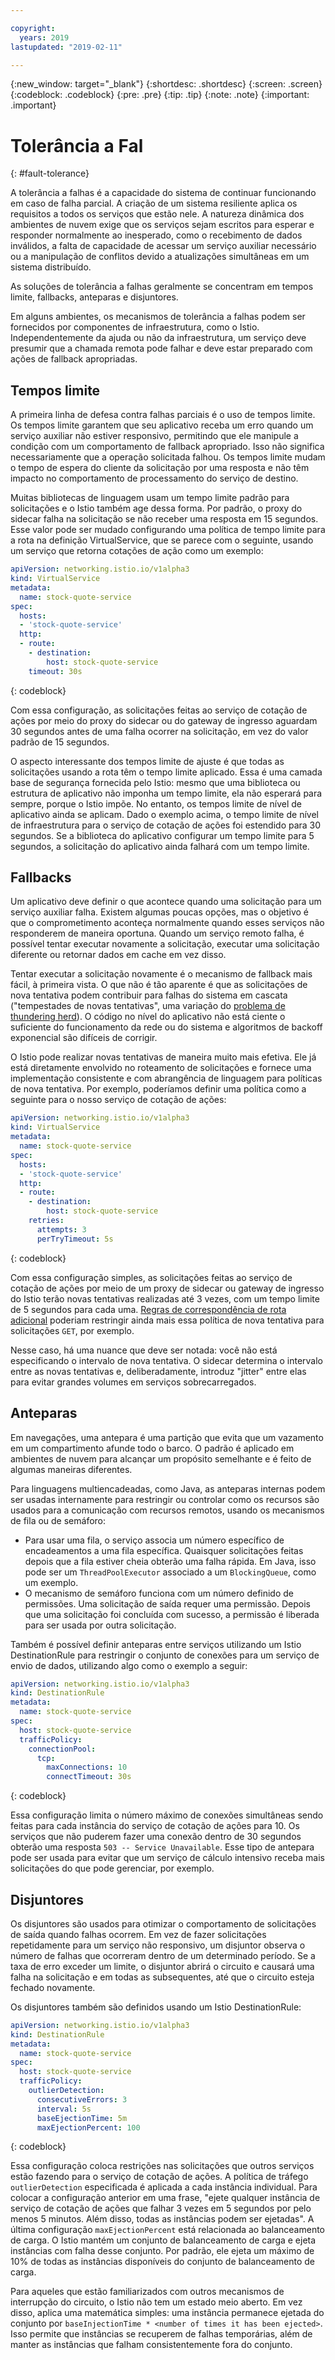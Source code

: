 ```yaml
---

copyright:
  years: 2019
lastupdated: "2019-02-11"

---
```


{:new_window: target="_blank"}
{:shortdesc: .shortdesc}
{:screen: .screen}
{:codeblock: .codeblock}
{:pre: .pre}
{:tip: .tip}
{:note: .note}
{:important: .important}

# Tolerância a Fal
{: #fault-tolerance}

A tolerância a falhas é a capacidade do sistema de continuar funcionando em caso de falha parcial. A criação de um sistema resiliente aplica os requisitos a todos os serviços que estão nele. A natureza dinâmica dos ambientes de nuvem exige que os serviços sejam escritos para esperar e responder normalmente ao inesperado, como o recebimento de dados inválidos, a falta de capacidade de acessar um serviço auxiliar necessário ou a manipulação de conflitos devido a atualizações simultâneas em um sistema distribuído. 

As soluções de tolerância a falhas geralmente se concentram em tempos limite, fallbacks, anteparas e disjuntores.

Em alguns ambientes, os mecanismos de tolerância a falhas podem ser fornecidos por componentes de infraestrutura, como o Istio. Independentemente da ajuda ou não da infraestrutura, um serviço deve presumir que a chamada remota pode falhar e deve estar preparado com ações de fallback apropriadas.

## Tempos limite

A primeira linha de defesa contra falhas parciais é o uso de tempos limite. Os tempos limite garantem que seu aplicativo receba um erro quando um serviço auxiliar não estiver responsivo, permitindo que ele manipule a condição com um comportamento de fallback apropriado. Isso não significa necessariamente que a operação solicitada falhou. Os tempos limite mudam o tempo de espera do cliente da solicitação por uma resposta e não têm impacto no comportamento de processamento do serviço de destino.

Muitas bibliotecas de linguagem usam um tempo limite padrão para solicitações e o Istio também age dessa forma. Por padrão, o proxy do sidecar falha na solicitação se não receber uma resposta em 15 segundos. Esse valor pode ser mudado configurando uma política de tempo limite para a rota na definição VirtualService, que se parece com o seguinte, usando um serviço que retorna cotações de ação como um exemplo:

```yaml
apiVersion: networking.istio.io/v1alpha3
kind: VirtualService
metadata:
  name: stock-quote-service
spec:
  hosts:
  - 'stock-quote-service'
  http:
  - route:
    - destination:
        host: stock-quote-service
    timeout: 30s
```
{: codeblock}

Com essa configuração, as solicitações feitas ao serviço de cotação de ações por meio do proxy do sidecar ou do gateway de ingresso aguardam 30 segundos antes de uma falha ocorrer na solicitação, em vez do valor padrão de 15 segundos.

O aspecto interessante dos tempos limite de ajuste é que todas as solicitações usando a rota têm o tempo limite aplicado. Essa é uma camada base de segurança fornecida pelo Istio: mesmo que uma biblioteca ou estrutura de aplicativo não imponha um tempo limite, ela não esperará para sempre, porque o Istio impõe. No entanto, os tempos limite de nível de aplicativo ainda se aplicam. Dado o exemplo acima, o tempo limite de nível de infraestrutura para o serviço de cotação de ações foi estendido para 30 segundos. Se a biblioteca do aplicativo configurar um tempo limite para 5 segundos, a solicitação do aplicativo ainda falhará com um tempo limite.

## Fallbacks

Um aplicativo deve definir o que acontece quando uma solicitação para um serviço auxiliar falha. Existem algumas poucas opções, mas o objetivo é que o comprometimento aconteça normalmente quando esses serviços não responderem de maneira oportuna. Quando um serviço remoto falha, é possível tentar executar novamente a solicitação, executar uma solicitação diferente ou retornar dados em cache em vez disso.

Tentar executar a solicitação novamente é o mecanismo de fallback mais fácil, à primeira vista. O que não é tão aparente é que as solicitações de nova tentativa podem contribuir para falhas do sistema em cascata ("tempestades de novas tentativas", uma variação do [problema de thundering herd](https://en.wikipedia.org/wiki/Thundering_herd_problem)). O código no nível do aplicativo não está ciente o suficiente do funcionamento da rede ou do sistema e algoritmos de backoff exponencial são difíceis de corrigir.

O Istio pode realizar novas tentativas de maneira muito mais efetiva. Ele já está diretamente envolvido no roteamento de solicitações e fornece uma implementação consistente e com abrangência de linguagem para políticas de nova tentativa. Por exemplo, poderíamos definir uma política como a seguinte para o nosso serviço de cotação de ações:

```yaml
apiVersion: networking.istio.io/v1alpha3
kind: VirtualService
metadata:
  name: stock-quote-service
spec:
  hosts:
  - 'stock-quote-service'
  http:
  - route:
    - destination:
        host: stock-quote-service
    retries:
      attempts: 3
      perTryTimeout: 5s
```
{: codeblock}

Com essa configuração simples, as solicitações feitas ao serviço de cotação de ações por meio de um proxy de sidecar ou gateway de ingresso do Istio terão novas tentativas realizadas até 3 vezes, com um tempo limite de 5 segundos para cada uma. [Regras de correspondência de rota adicional](https://istio.io/docs/reference/config/istio.networking.v1alpha3/#HTTPMatchRequest) poderiam restringir ainda mais essa política de nova tentativa para solicitações `GET`, por exemplo.

Nesse caso, há uma nuance que deve ser notada: você não está especificando o intervalo de nova tentativa. O sidecar determina o intervalo entre as novas tentativas e, deliberadamente, introduz "jitter" entre elas para evitar grandes volumes em serviços sobrecarregados.

## Anteparas

Em navegações, uma antepara é uma partição que evita que um vazamento em um compartimento afunde todo o barco. O padrão é aplicado em ambientes de nuvem para alcançar um propósito semelhante e é feito de algumas maneiras diferentes.

Para linguagens multiencadeadas, como Java, as anteparas internas podem ser usadas internamente para restringir ou controlar como os recursos são usados para a comunicação com recursos remotos, usando os mecanismos de fila ou de semáforo:

- Para usar uma fila, o serviço associa um número específico de encadeamentos a uma fila específica. Quaisquer solicitações feitas depois que a fila estiver cheia obterão uma falha rápida. Em Java, isso pode ser um `ThreadPoolExecutor` associado a um `BlockingQueue`, como um exemplo.
- O mecanismo de semáforo funciona com um número definido de permissões. Uma solicitação de saída requer uma permissão. Depois que uma solicitação foi concluída com sucesso, a permissão é liberada para ser usada por outra solicitação.

Também é possível definir anteparas entre serviços utilizando um Istio DestinationRule para restringir o conjunto de conexões para um serviço de envio de dados, utilizando algo como o exemplo a seguir:

```yaml
apiVersion: networking.istio.io/v1alpha3
kind: DestinationRule
metadata:
  name: stock-quote-service
spec:
  host: stock-quote-service
  trafficPolicy:
    connectionPool:
      tcp:
        maxConnections: 10
        connectTimeout: 30s
```
{: codeblock}

Essa configuração limita o número máximo de conexões simultâneas sendo feitas para cada instância do serviço de cotação de ações para 10. Os serviços que não puderem fazer uma conexão dentro de 30 segundos obterão uma resposta `503 -- Service Unavailable`. Esse tipo de antepara pode ser usada para evitar que um serviço de cálculo intensivo receba mais solicitações do que pode gerenciar, por exemplo.

## Disjuntores

Os disjuntores são usados para otimizar o comportamento de solicitações de saída quando falhas ocorrem. Em vez de fazer solicitações repetidamente para um serviço não responsivo, um disjuntor observa o número de falhas que ocorreram dentro de um determinado período. Se a taxa de erro exceder um limite, o disjuntor abrirá o circuito e causará uma falha na solicitação e em todas as subsequentes, até que o circuito esteja fechado novamente.

Os disjuntores também são definidos usando um Istio DestinationRule:

```yaml
apiVersion: networking.istio.io/v1alpha3
kind: DestinationRule
metadata:
  name: stock-quote-service
spec:
  host: stock-quote-service
  trafficPolicy:
    outlierDetection:
      consecutiveErrors: 3
      interval: 5s
      baseEjectionTime: 5m
      maxEjectionPercent: 100
```
{: codeblock}

Essa configuração coloca restrições nas solicitações que outros serviços estão fazendo para o serviço de cotação de ações. A política de tráfego `outlierDetection` especificada é aplicada a cada instância individual. Para colocar a configuração anterior em uma frase, "ejete qualquer instância de serviço de cotação de ações que falhar 3 vezes em 5 segundos por pelo menos 5 minutos. Além disso, todas as instâncias podem ser ejetadas". A última configuração `maxEjectionPercent` está relacionada ao balanceamento de carga. O Istio mantém um conjunto de balanceamento de carga e ejeta instâncias com falha desse conjunto. Por padrão, ele ejeta um máximo de 10% de todas as instâncias disponíveis do conjunto de balanceamento de carga.

Para aqueles que estão familiarizados com outros mecanismos de interrupção do circuito, o Istio não tem um estado meio aberto. Em vez disso, aplica uma matemática simples: uma instância permanece ejetada do conjunto por `baseInjectionTime * <number of times it has been ejected>`. Isso permite que instâncias se recuperem de falhas temporárias, além de manter as instâncias que falham consistentemente fora do conjunto.

